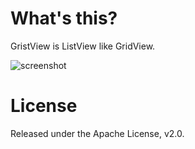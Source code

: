 # What's this?
GristView is ListView like GridView.

![screenshot](https://github.com/shunirr/android-grist-view/raw/master/screenshot.png)

# License
Released under the Apache License, v2.0.

